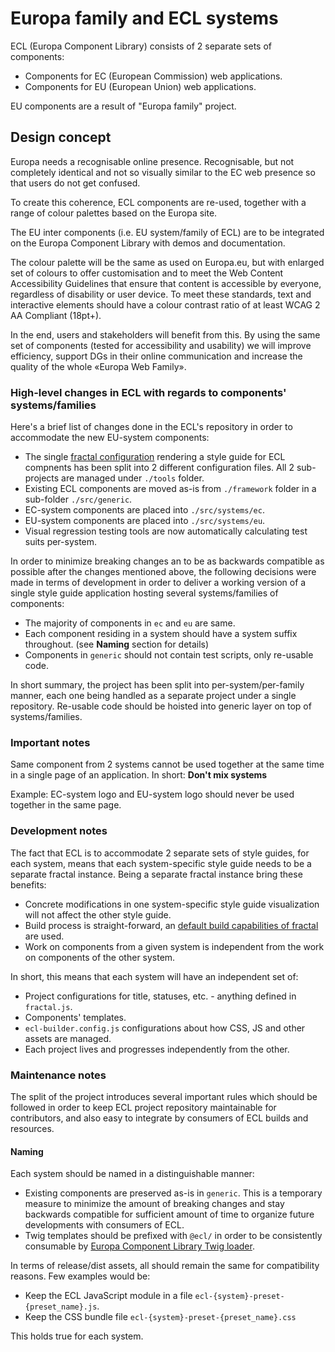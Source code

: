 # Europa family and ECL systems

ECL (Europa Component Library) consists of 2 separate sets of components:

* Components for EC (European Commission) web applications.
* Components for EU (European Union) web applications.

EU components are a result of "Europa family" project.

## Design concept

Europa needs a recognisable online presence. Recognisable, but not completely identical and not so visually similar to the EC web presence so that users do not get confused.

To create this coherence, ECL components are re-used, together with a range of colour palettes based on the Europa site.

The EU inter components (i.e. EU system/family of ECL) are to be integrated on the Europa Component Library with demos and documentation.

The colour palette will be the same as used on Europa.eu, but with enlarged set of colours to offer customisation and to meet the Web Content Accessibility Guidelines that ensure that content is accessible by everyone, regardless of disability or user device. To meet these standards, text and interactive elements should have a colour contrast ratio of at least WCAG 2 AA Compliant (18pt+).

In the end, users and stakeholders will benefit from this. By using the same set of components (tested for accessibility and usability) we will improve efficiency, support DGs in their online communication and increase the quality of the whole «Europa Web Family».

### High-level changes in ECL with regards to components' systems/families

Here's a brief list of changes done in the ECL's repository in order to accommodate the new EU-system components:

* The single [fractal configuration](https://fractal.build/guide/core-concepts/configuration-files) rendering a style guide for ECL compnents has been split into 2 different configuration files. All 2 sub-projects are managed under `./tools` folder.
* Existing ECL components are moved as-is from `./framework` folder in a sub-folder `./src/generic`.
* EC-system components are placed into `./src/systems/ec`.
* EU-system components are placed into `./src/systems/eu`.
* Visual regression testing tools are now automatically calculating test suits per-system.

In order to minimize breaking changes an to be as backwards compatible as possible after the changes mentioned above, the following decisions were made in terms of development in order to deliver a working version of a single style guide application hosting several systems/families of components:

* The majority of components in `ec` and `eu` are same.
* Each component residing in a system should have a system suffix throughout. (see **Naming** section for details)
* Components in `generic` should not contain test scripts, only re-usable code.

In short summary, the project has been split into per-system/per-family manner, each one being handled as a separate project under a single repository. Re-usable code should be hoisted into generic layer on top of systems/families.

### Important notes

Same component from 2 systems cannot be used together at the same time in a single page of an application.
In short: **Don't mix systems**

Example: EC-system logo and EU-system logo should never be used together in the same page.

### Development notes

The fact that ECL is to accommodate 2 separate sets of style guides, for each system, means that each system-specific style guide needs to be a separate fractal instance. Being a separate fractal instance bring these benefits:

* Concrete modifications in one system-specific style guide visualization will not affect the other style guide.
* Build process is straight-forward, an [default build capabilities of fractal](https://fractal.build/guide/project-settings) are used.
* Work on components from a given system is independent from the work on components of the other system.

In short, this means that each system will have an independent set of:

* Project configurations for title, statuses, etc. - anything defined in `fractal.js`.
* Components' templates.
* `ecl-builder.config.js` configurations about how CSS, JS and other assets are managed.
* Each project lives and progresses independently from the other.

### Maintenance notes

The split of the project introduces several important rules which should be followed in order to keep ECL project repository maintainable for contributors, and also easy to integrate by consumers of ECL builds and resources.

#### Naming

Each system should be named in a distinguishable manner:

* Existing components are preserved as-is in `generic`. This is a temporary measure to minimize the amount of breaking changes and stay backwards compatible for sufficient amount of time to organize future developments with consumers of ECL.
* Twig templates should be prefixed with `@ecl/` in order to be consistently consumable by [Europa Component Library Twig loader](https://github.com/openeuropa/ecl-twig-loader).

In terms of release/dist assets, all should remain the same for compatibility reasons. Few examples would be:

* Keep the ECL JavaScript module in a file `ecl-{system}-preset-{preset_name}.js`.
* Keep the CSS bundle file `ecl-{system}-preset-{preset_name}.css`

This holds true for each system.
